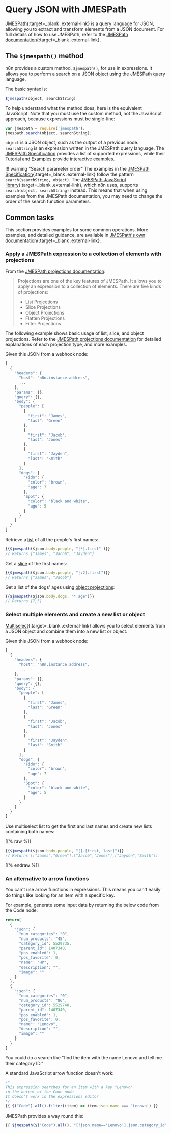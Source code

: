 # Query JSON with JMESPath

[JMESPath](https://jmespath.org/){:target=_blank .external-link} is a query language for JSON, allowing you to extract and transform elements from a JSON document. For full details of how to use JMESPath, refer to the [JMESPath documentation](https://jmespath.org/tutorial.html){:target=_blank .external-link}.

## The `$jmespath()` method

n8n provides a custom method, `$jmespath()`, for use in expressions. It allows you to perform a search on a JSON object using the JMESPath query language.

The basic syntax is: 


```js
$jmespath(object, searchString)
```


To help understand what the method does, here is the equivalent JavaScript. Note that you must use the custom method, not the JavaScript approach, because expressions must be single-line:


```js
var jmespath = require('jmespath');
jmespath.search(object, searchString);
```


`object` is a JSON object, such as the output of a previous node. `searchString` is an expression written in the JMESPath query language. The [JMESPath Specification](https://jmespath.org/specification.html#jmespath-specification) provides a list of supported expressions, while their [Tutorial](https://jmespath.org/tutorial.html) and [Examples](https://jmespath.org/examples.html) provide interactive examples.

!!! warning "Search parameter order"
    The examples in the [JMESPath Specification](https://jmespath.org/specification.html#jmespath-specification){:target=_blank .external-link} follow the pattern `search(searchString, object)`. The [JMESPath JavaScript library](https://github.com/jmespath/jmespath.js/){:target=_blank .external-link}, which n8n uses, supports `search(object, searchString)` instead. This means that when using examples from the JMESPath documentation, you may need to change the order of the search function parameters.


## Common tasks

This section provides examples for some common operations. More examples, and detailed guidance, are available in [JMESPath's own documentation](https://jmespath.org/tutorial.html){:target=_blank .external-link}.

### Apply a JMESPath expression to a collection of elements with projections

From the [JMESPath projections documentation](https://jmespath.org/tutorial.html#projections):

> Projections are one of the key features of JMESPath. It allows you to apply an expression to a collection of elements. There are five kinds of projections:
> 
> * List Projections
> * Slice Projections
> * Object Projections
> * Flatten Projections
> * Filter Projections

The following example shows basic usage of list, slice, and object projections. Refer to the [JMESPath projections documentation](https://jmespath.org/tutorial.html#projections) for detailed explanations of each projection type, and more examples.

Given this JSON from a webhook node:


```js
[
  {
    "headers": {
      "host": "n8n.instance.address",
      ...
    },
    "params": {},
    "query": {},
    "body": {
      "people": [
        {
          "first": "James",
          "last": "Green"
        },
        {
          "first": "Jacob",
          "last": "Jones"
        },
        {
          "first": "Jayden",
          "last": "Smith"
        }
      ],
      "dogs": {
        "Fido": {
          "color": "brown",
          "age": 7
        },
        "Spot": {
          "color": "black and white",
          "age": 5
        }
      }
    }
  }
]

```


Retrieve a [list](https://jmespath.org/tutorial.html#list-and-slice-projections) of all the people's first names:


```js
{{$jmespath($json.body.people, "[*].first" )}}
// Returns ["James", "Jacob", "Jayden"]
```


Get a [slice](https://jmespath.org/tutorial.html#list-and-slice-projections) of the first names:


```js
{{$jmespath($json.body.people, "[:2].first")}}
// Returns ["James", "Jacob"]
```

Get a list of the dogs' ages using [object projections](https://jmespath.org/tutorial.html#object-projections):


```js
{{$jmespath($json.body.dogs, "*.age")}}
// Returns [7,5]
```


### Select multiple elements and create a new list or object

[Multiselect](https://jmespath.org/tutorial.html#multiselect){:target=_blank .external-link} allows you to select elements from a JSON object and combine them into a new list or object.

Given this JSON from a webhook node:


```js
[
  {
    "headers": {
      "host": "n8n.instance.address",
      ...
    },
    "params": {},
    "query": {},
    "body": {
      "people": [
        {
          "first": "James",
          "last": "Green"
        },
        {
          "first": "Jacob",
          "last": "Jones"
        },
        {
          "first": "Jayden",
          "last": "Smith"
        }
      ],
      "dogs": {
        "Fido": {
          "color": "brown",
          "age": 7
        },
        "Spot": {
          "color": "black and white",
          "age": 5
        }
      }
    }
  }
]

```


Use multiselect list to get the first and last names and create new lists containing both names:

[[% raw %]]
```js
{{$jmespath($json.body.people, "[].[first, last]")}}
// Returns [["James","Green"],["Jacob","Jones"],["Jayden","Smith"]]
```
[[% endraw %]]


### An alternative to arrow functions

You can't use arrow functions in expressions. This means you can't easily do things like looking for an item with a specific key.

For example, generate some input data by returning the below code from the Code node:

```js
return[
  {
    "json": {      
      "num_categories": "0",
      "num_products": "45",
      "category_id": 5529735,
      "parent_id": 1407340,
      "pos_enabled": 1,
      "pos_favorite": 0,
      "name": "HP",
      "description": "",
      "image": ""
    }
  },
  {
    "json": {
      "num_categories": "0",
      "num_products": "86",
      "category_id": 5529740,
      "parent_id": 1407340,
      "pos_enabled": 1,
      "pos_favorite": 0,
      "name": "Lenovo",
      "description": "",
      "image": ""
    }
  }  
]
```

You could do a search like "find the item with the name Lenovo and tell me their category ID."

A standard JavaScript arrow function doesn't work:

```js
/* 
This expression searches for an item with a key "Lenovo"
in the output of the Code node
It doesn't work in the expressions editor 
*/
{{ $("Code").all().filter((item) => item.json.name === 'Lenovo') }}
```

JMESPath provides a way round this:

```js
{{ $jmespath($("Code").all(), "[?json.name=='Lenovo'].json.category_id") }}
```
